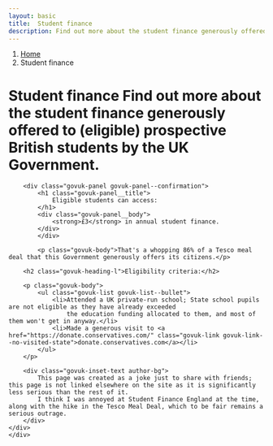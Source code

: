 ```yaml
---
layout: basic
title:  Student finance
description: Find out more about the student finance generously offered to (eligible) prospective British students by the UK Government.
---
```


<div class="govuk-breadcrumbs">
    <ol class="govuk-breadcrumbs__list">
    <li class="govuk-breadcrumbs__list-item">
        <a class="govuk-breadcrumbs__link" href="/">Home</a>
    </li>
    <li class="govuk-breadcrumbs__list-item" aria-current="page">Student finance</li>
    </ol>
</div>

<main class="govuk-main-wrapper " id="main-content" role="main">
    <div class="govuk-grid-row">
    <div class="govuk-grid-column-full">
        <h1 class="govuk-heading-xl">
            Student finance
            <span class="govuk-caption-xl">Find out more about the student finance generously offered to (eligible) prospective British students by the UK Government.</span>
        </h1>

        <div class="govuk-panel govuk-panel--confirmation">
            <h1 class="govuk-panel__title">
                Eligible students can access:
            </h1>
            <div class="govuk-panel__body">
                <strong>£3</strong> in annual student finance.
            </div>
            </div>

            <p class="govuk-body">That's a whopping 86% of a Tesco meal deal that this Government generously offers its citizens.</p>

        <h2 class="govuk-heading-l">Eligibility criteria:</h2>

        <p class="govuk-body">
            <ul class="govuk-list govuk-list--bullet">
                <li>Attended a UK private-run school; State school pupils are not eligible as they have already exceeded 
                    the education funding allocated to them, and most of them won't get in anyway.</li>
                <li>Made a generous visit to <a href="https://donate.conservatives.com/" class="govuk-link govuk-link--no-visited-state">donate.conservatives.com</a></li>
            </ul>
        </p>

        <div class="govuk-inset-text author-bg">
            This page was created as a joke just to share with friends; this page is not linked elsewhere on the site as it is significantly less serious than the rest of it.
            I think I was annoyed at Student Finance England at the time, along with the hike in the Tesco Meal Deal, which to be fair remains a serious outrage.
        </div>
    </div>
    </div>
</main>